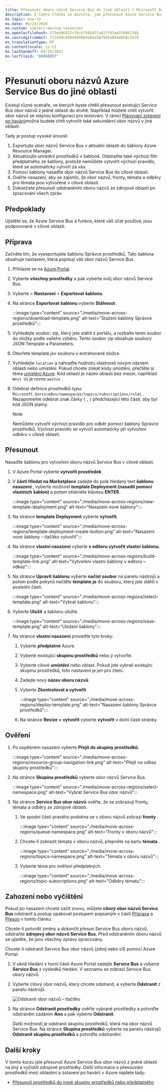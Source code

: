 ```yaml
---
title: Přesunutí oboru názvů Service Bus do jiné oblasti | Microsoft Docs
description: V tomto článku se dozvíte, jak přesunout Azure Service Bus obor názvů z aktuální oblasti do jiné oblasti.
ms.topic: how-to
ms.date: 06/23/2020
ms.custom: subject-moving-resources
ms.openlocfilehash: 573ea96437cf6cb76854ffa417fd3ad3fb86138b
ms.sourcegitcommit: 772eb9c6684dd4864e0ba507945a83e48b8c16f0
ms.translationtype: MT
ms.contentlocale: cs-CZ
ms.lasthandoff: 03/19/2021
ms.locfileid: "88860893"
---
```

# <a name="move-an-azure-service-bus-namespace-to-another-region"></a>Přesunutí oboru názvů Azure Service Bus do jiné oblasti
Existují různé scénáře, ve kterých byste chtěli přesunout existující Service Bus obor názvů z jedné oblasti do druhé. Například můžete chtít vytvořit obor názvů se stejnou konfigurací pro testování. V rámci [Plánování zotavení po havárii](service-bus-geo-dr.md)možná budete chtít vytvořit také sekundární obor názvů v jiné oblasti.

Tady je postup vysoké úrovně:

1. Exportujte obor názvů Service Bus v aktuální oblasti do šablony Azure Resource Manager. 
1. Aktualizujte umístění prostředků v šabloně. Odstraňte také výchozí filtr předplatného ze šablony, protože nemůžete vytvořit výchozí pravidlo, které se automaticky vytvoří za vás. 
1. Pomocí šablony nasaďte obor názvů Service Bus do cílové oblasti. 
1. Ověřte nasazení, aby se zajistilo, že obor názvů, fronty, témata a odběry pro témata jsou vytvořené v cílové oblasti. 
1. Dokončete přesunutí odstraněním oboru názvů ze zdrojové oblasti po zpracování všech zpráv. 

## <a name="prerequisites"></a>Předpoklady
Ujistěte se, že Azure Service Bus a funkce, které váš účet používá, jsou podporované v cílové oblasti.
 
## <a name="prepare"></a>Příprava
Začněte tím, že vyexportujete šablonu Správce prostředků. Tato šablona obsahuje nastavení, která popisují váš obor názvů Service Bus.

1. Přihlaste se na [Azure Portal](https://portal.azure.com).
2. Vyberte **všechny prostředky** a pak vyberte svůj obor názvů Service Bus.
3. Vyberte > **Nastavení**  >  **Exportovat šablonu**.
4. Na stránce **Exportovat šablonu** vyberte **Stáhnout** .

    :::image type="content" source="./media/move-across-regions/download-template.png" alt-text="Stažení šablony Správce prostředků":::
5. Vyhledejte soubor. zip, který jste stáhli z portálu, a rozbalte tento soubor do složky podle vašeho výběru. Tento soubor zip obsahuje soubory JSON Template a Parameters. 
1. Otevřete template.jsv souboru v extrahované složce. 
1. Vyhledejte `location` a nahraďte hodnotu vlastnosti novým názvem oblasti nebo umístění. Pokud chcete získat kódy umístění, přečtěte si téma [umístění Azure](https://azure.microsoft.com/global-infrastructure/locations/). Kód oblasti je název oblasti bez mezer, například `West US` je rovno `westus` .
1. Odebrat definice prostředků typu: `Microsoft.ServiceBus/namespaces/topics/subscriptions/rules` . Nezapomeňte odebrat znak čárky ( `,` ) předcházející této části, aby byl kód JSON platný.  

    > [!NOTE]
    > Nemůžete vytvořit výchozí pravidlo pro odběr pomocí šablony Správce prostředků. Výchozí pravidlo se vytvoří automaticky při vytvoření odběru v cílové oblasti. 

## <a name="move"></a>Přesunout
Nasaďte šablonu pro vytvoření oboru názvů Service Bus v cílové oblasti. 

1. V Azure Portal vyberte **vytvořit prostředek**.
2. V **části Hledat na Marketplace** zadejte do pole hledaný text **šablonu nasazení** , vyberte možnost **template Deployment (nasadit pomocí vlastních šablon)** a potom stiskněte klávesu **ENTER**.

    :::image type="content" source="./media/move-across-regions/new-template-deployment.png" alt-text="Nasazení nové šablony":::    
1. Na stránce **template Deployment** vyberte **vytvořit**.

    :::image type="content" source="./media/move-across-regions/template-deployment-create-button.png" alt-text="Nasazení nové šablony – tlačítko vytvořit":::        
1. Na stránce **vlastní nasazení** vyberte **v editoru vytvořit vlastní šablonu**.

    :::image type="content" source="./media/move-across-regions/build-template-link.png" alt-text="Vytvoření vlastní šablony v editoru – odkaz":::            
1. Na stránce **Upravit šablonu** vyberte **načíst soubor** na panelu nástrojů a potom podle pokynů načtěte **template.js** do souboru, který jste stáhli v poslední části.

    :::image type="content" source="./media/move-across-regions/select-template.png" alt-text="Vybrat šablonu":::                
1. Vyberte **Uložit** a šablonu uložte. 

    :::image type="content" source="./media/move-across-regions/save-template.png" alt-text="Uložení šablony":::                    
1. Na stránce **vlastní nasazení** proveďte tyto kroky: 
    1. Vyberte **předplatné** Azure. 
    2. Vyberte existující **skupinu prostředků** nebo ji vytvořte. 
    3. Vyberte cílové **umístění** nebo oblast. Pokud jste vybrali existující skupinu prostředků, toto nastavení je jen pro čtení. 
    4. Zadejte nový **název oboru názvů**.
    1. Vyberte **Zkontrolovat a vytvořit**. 

        :::image type="content" source="./media/move-across-regions/deploy-template.png" alt-text="Nasazení šablony Správce prostředků":::
    1. Na stránce **Revize + vytvořit** vyberte **vytvořit** v dolní části stránky. 
    
## <a name="verify"></a>Ověření
1. Po úspěšném nasazení vyberte **Přejít do skupiny prostředků**.

    :::image type="content" source="./media/move-across-regions/resource-group-navigation-link.png" alt-text="Přejít na odkaz skupiny prostředků":::    
1. Na stránce **Skupina prostředků** vyberte obor názvů Service Bus. 

    :::image type="content" source="./media/move-across-regions/select-namespace.png" alt-text="Vybrat Service Bus obor názvů":::    
1. Na stránce **Service Bus obor názvů** ověřte, že se zobrazují fronty, témata a odběry ze zdrojové oblasti. 
    1. Ve spodní části pravého podokna se v oboru názvů zobrazí **fronty** .         
    
        :::image type="content" source="./media/move-across-regions/queue-namespace.png" alt-text="Fronty v oboru názvů":::
    2. Chcete-li zobrazit témata v oboru názvů, přepněte na kartu **témata** .
    
        :::image type="content" source="./media/move-across-regions/topics-namespace.png" alt-text="Témata v oboru názvů":::
    3. Vyberte téma pro ověření předplatných. 

        :::image type="content" source="./media/move-across-regions/topic-subscriptions.png" alt-text="Odběry tématu":::      
    
    

## <a name="discard-or-clean-up"></a>Zahození nebo vyčištění
Pokud po nasazení chcete začít znovu, můžete **cílový obor názvů Service Bus** odstranit a postup opakovat postupem popsaným v části [Příprava](#prepare) a [Přesun](#move) v tomto článku.

Chcete-li potvrdit změny a dokončit přesun Service Bus oboru názvů, odstraňte **zdrojový obor názvů Service Bus**. Před odstraněním oboru názvů se ujistěte, že jsou všechny zprávy zpracovány. 

Chcete-li odstranit Service Bus obor názvů (zdroj nebo cíl) pomocí Azure Portal:

1. V okně hledání v horní části Azure Portal zadejte **Service Bus** a vyberte **Service Bus** z výsledků hledání. V seznamu se zobrazí Service Bus obory názvů.
2. Vyberte cílový obor názvů, který chcete odstranit, a vyberte **Odstranit** z panelu nástrojů. 

    ![Odstranit obor názvů – tlačítko](./media/move-across-regions/delete-namespace-button.png)
3. Na stránce **Odstranit prostředky** ověřte vybrané prostředky a potvrďte odstranění zadáním **Ano** a pak vyberte **Odstranit**. 

    Další možností je odstranit skupinu prostředků, která má obor názvů Service Bus. Na stránce **Skupina prostředků** vyberte na panelu nástrojů **Odstranit skupinu prostředků** a potvrďte odstranění. 

## <a name="next-steps"></a>Další kroky

V tomto kurzu jste přesunuli Azure Service Bus obor názvů z jedné oblasti na jiný a vyčistili zdrojové prostředky.  Další informace o přesouvání prostředků mezi oblastmi a zotavení po havárii v Azure najdete tady:

- [Přesunutí prostředků do nové skupiny prostředků nebo předplatného](../azure-resource-manager/management/move-resource-group-and-subscription.md)
